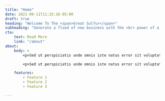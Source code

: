 ```yaml
---
title: "Home"
date: 2021-08-11T11:25:16-05:00
draft: true
heading: "Welcome To The <span>Great Sulfur</span>"
subheading: "Generate a flood of new business with the <br> power of a digital media platform"
cta:
    text: Read More
    link: "/about"
about:
    body: >
        <p>Sed ut perspiciatis unde omnis iste natus error sit voluptatem accusantium doloremque laudantium, totam rem aperiam, eaque ipsa quae ab illo inventore veritatis et quasi architecto beatae vitae dicta sunt explicabo. Sed ut perspiciatis unde omnis iste natus error sit voluptatem accusantium doloremque laudantium, totam rem aperiam, eaque ipsa quae ab illo inventore veritatis et quasi. Sed ut perspiciatis unde omnis iste natus error sit voluptatem accusantium doloremque laudantium, totam rem aperiam, eaque ipsa quae ab illo inventore veritatis et quasi.</p>

        <p>Sed ut perspiciatis unde omnis iste natus error sit voluptatem accusantium doloremque laudantium, totam rem aperiam, eaque ipsa quae ab illo inventore veritatis et quasi architecto beatae vitae dicta sunt explicabo.</p>

    features:
        - Feature 1
        - Feature 2
        - Feature 3

---
```


